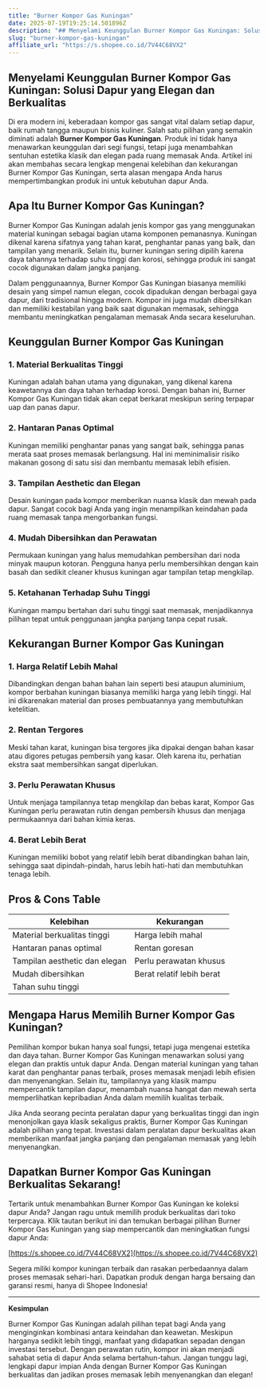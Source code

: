 ```yaml
---
title: "Burner Kompor Gas Kuningan"
date: 2025-07-19T19:25:14.501896Z
description: "## Menyelami Keunggulan Burner Kompor Gas Kuningan: Solusi Dapur yang Elegan dan Berkualitas..."
slug: "burner-kompor-gas-kuningan"
affiliate_url: "https://s.shopee.co.id/7V44C68VX2"
---
```

## Menyelami Keunggulan Burner Kompor Gas Kuningan: Solusi Dapur yang Elegan dan Berkualitas

Di era modern ini, keberadaan kompor gas sangat vital dalam setiap dapur, baik rumah tangga maupun bisnis kuliner. Salah satu pilihan yang semakin diminati adalah **Burner Kompor Gas Kuningan**. Produk ini tidak hanya menawarkan keunggulan dari segi fungsi, tetapi juga menambahkan sentuhan estetika klasik dan elegan pada ruang memasak Anda. Artikel ini akan membahas secara lengkap mengenai kelebihan dan kekurangan Burner Kompor Gas Kuningan, serta alasan mengapa Anda harus mempertimbangkan produk ini untuk kebutuhan dapur Anda.

## Apa Itu Burner Kompor Gas Kuningan?

Burner Kompor Gas Kuningan adalah jenis kompor gas yang menggunakan material kuningan sebagai bagian utama komponen pemanasnya. Kuningan dikenal karena sifatnya yang tahan karat, penghantar panas yang baik, dan tampilan yang menarik. Selain itu, burner kuningan sering dipilih karena daya tahannya terhadap suhu tinggi dan korosi, sehingga produk ini sangat cocok digunakan dalam jangka panjang.

Dalam penggunaannya, Burner Kompor Gas Kuningan biasanya memiliki desain yang simpel namun elegan, cocok dipadukan dengan berbagai gaya dapur, dari tradisional hingga modern. Kompor ini juga mudah dibersihkan dan memiliki kestabilan yang baik saat digunakan memasak, sehingga membantu meningkatkan pengalaman memasak Anda secara keseluruhan.

## Keunggulan Burner Kompor Gas Kuningan

### 1. Material Berkualitas Tinggi

Kuningan adalah bahan utama yang digunakan, yang dikenal karena keawetannya dan daya tahan terhadap korosi. Dengan bahan ini, Burner Kompor Gas Kuningan tidak akan cepat berkarat meskipun sering terpapar uap dan panas dapur.

### 2. Hantaran Panas Optimal

Kuningan memiliki penghantar panas yang sangat baik, sehingga panas merata saat proses memasak berlangsung. Hal ini meminimalisir risiko makanan gosong di satu sisi dan membantu memasak lebih efisien.

### 3. Tampilan Aesthetic dan Elegan

Desain kuningan pada kompor memberikan nuansa klasik dan mewah pada dapur. Sangat cocok bagi Anda yang ingin menampilkan keindahan pada ruang memasak tanpa mengorbankan fungsi.

### 4. Mudah Dibersihkan dan Perawatan

Permukaan kuningan yang halus memudahkan pembersihan dari noda minyak maupun kotoran. Pengguna hanya perlu membersihkan dengan kain basah dan sedikit cleaner khusus kuningan agar tampilan tetap mengkilap.

### 5. Ketahanan Terhadap Suhu Tinggi

Kuningan mampu bertahan dari suhu tinggi saat memasak, menjadikannya pilihan tepat untuk penggunaan jangka panjang tanpa cepat rusak.

## Kekurangan Burner Kompor Gas Kuningan

### 1. Harga Relatif Lebih Mahal

Dibandingkan dengan bahan bahan lain seperti besi ataupun aluminium, kompor berbahan kuningan biasanya memiliki harga yang lebih tinggi. Hal ini dikarenakan material dan proses pembuatannya yang membutuhkan ketelitian.

### 2. Rentan Tergores

Meski tahan karat, kuningan bisa tergores jika dipakai dengan bahan kasar atau digores petugas pembersih yang kasar. Oleh karena itu, perhatian ekstra saat membersihkan sangat diperlukan.

### 3. Perlu Perawatan Khusus

Untuk menjaga tampilannya tetap mengkilap dan bebas karat, Kompor Gas Kuningan perlu perawatan rutin dengan pembersih khusus dan menjaga permukaannya dari bahan kimia keras.

### 4. Berat Lebih Berat

Kuningan memiliki bobot yang relatif lebih berat dibandingkan bahan lain, sehingga saat dipindah-pindah, harus lebih hati-hati dan membutuhkan tenaga lebih.

## Pros & Cons Table

| Kelebihan                       | Kekurangan                  |
|-----------------------------------|-----------------------------|
| Material berkualitas tinggi      | Harga lebih mahal          |
| Hantaran panas optimal           | Rentan goresan             |
| Tampilan aesthetic dan elegan    | Perlu perawatan khusus    |
| Mudah dibersihkan                | Berat relatif lebih berat |
| Tahan suhu tinggi                |                             |

## Mengapa Harus Memilih Burner Kompor Gas Kuningan?

Pemilihan kompor bukan hanya soal fungsi, tetapi juga mengenai estetika dan daya tahan. Burner Kompor Gas Kuningan menawarkan solusi yang elegan dan praktis untuk dapur Anda. Dengan material kuningan yang tahan karat dan penghantar panas terbaik, proses memasak menjadi lebih efisien dan menyenangkan. Selain itu, tampilannya yang klasik mampu mempercantik tampilan dapur, menambah nuansa hangat dan mewah serta memperlihatkan kepribadian Anda dalam memilih kualitas terbaik.

Jika Anda seorang pecinta peralatan dapur yang berkualitas tinggi dan ingin menonjolkan gaya klasik sekaligus praktis, Burner Kompor Gas Kuningan adalah pilihan yang tepat. Investasi dalam peralatan dapur berkualitas akan memberikan manfaat jangka panjang dan pengalaman memasak yang lebih menyenangkan.

## Dapatkan Burner Kompor Gas Kuningan Berkualitas Sekarang!

Tertarik untuk menambahkan Burner Kompor Gas Kuningan ke koleksi dapur Anda? Jangan ragu untuk memilih produk berkualitas dari toko terpercaya. Klik tautan berikut ini dan temukan berbagai pilihan Burner Kompor Gas Kuningan yang siap mempercantik dan meningkatkan fungsi dapur Anda:

[https://s.shopee.co.id/7V44C68VX2](https://s.shopee.co.id/7V44C68VX2)

Segera miliki kompor kuningan terbaik dan rasakan perbedaannya dalam proses memasak sehari-hari. Dapatkan produk dengan harga bersaing dan garansi resmi, hanya di Shopee Indonesia!

---

**Kesimpulan**

Burner Kompor Gas Kuningan adalah pilihan tepat bagi Anda yang menginginkan kombinasi antara keindahan dan keawetan. Meskipun harganya sedikit lebih tinggi, manfaat yang didapatkan sepadan dengan investasi tersebut. Dengan perawatan rutin, kompor ini akan menjadi sahabat setia di dapur Anda selama bertahun-tahun. Jangan tunggu lagi, lengkapi dapur impian Anda dengan Burner Kompor Gas Kuningan berkualitas dan jadikan proses memasak lebih menyenangkan dan elegan!